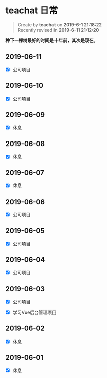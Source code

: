 teachat 日常
===

> Create by **teachat** on **2019-6-1 21:18:22**  
> Recently revised in **2019-6-11 21:12:20**

**种下一棵树最好的时间是十年前，其次是现在。**

## 2019-06-11

- [x] 公司项目

## 2019-06-10

- [x] 公司项目

## 2019-06-09

- [x] 休息

## 2019-06-08

- [x] 休息

## 2019-06-07

- [x] 休息

## 2019-06-06

- [x] 公司项目

## 2019-06-05

- [x] 公司项目

## 2019-06-04

- [x] 公司项目

## 2019-06-03

- [x] 公司项目

- [x] 学习Vue后台管理项目

## 2019-06-02

- [x] 休息

## 2019-06-01

- [x] 休息


